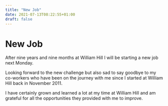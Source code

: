 ```yaml
---
title: "New Job"
date: 2021-07-13T08:22:55+01:00
draft: false
---
```


# New Job

After nine years and nine months at William Hill I will be starting a new job next Monday.

Looking forward to the new challenge but also sad to say goodbye to my co-workers who have been on the journey with me since I started at William Hill back in November 2011.

I have certainly grown and learned a lot at my time at William Hill and am grateful for all the opportunities they provided with me to improve.



